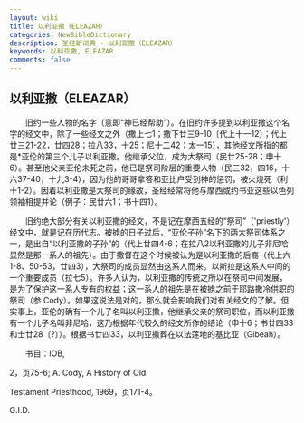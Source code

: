 ```yaml
---
layout: wiki
title: 以利亚撒（ELEAZAR）
categories: NewBibleDictionary
description: 圣经新词典 - 以利亚撒（ELEAZAR）
keywords: 以利亚撒, ELEAZAR
comments: false
---
```


## 以利亚撒（ELEAZAR）

　　旧约一些人物的名字（意即“神已经帮助”）。在旧约许多提到以利亚撒这个名字的经文中，除了一些经文之外（撒上七1；撒下廿三9-10〔代上十一12〕；代上廿三21-22，廿四28；拉八33，十25；尼十二42；太一15），其他经文所指的都是*亚伦的第三个儿子以利亚撒。他继承父位，成为大祭司（民廿25-28；申十6）。甚至他父亲亚伦未死之前，他已是祭司阶层的重要人物（民三32，四16，十六37-40，十九3-4），因为他的哥哥拿答和亚比户受到神的惩罚，被火烧死（利十1-2）。因着以利亚撒是大祭司的缘故，圣经经常将他与摩西或约书亚这些以色列领袖相提并论（例子：民廿六1；书十四1）。

　　旧约绝大部分有关以利亚撒的经文，不是记在摩西五经的“祭司”（'priestly'）经文中，就是记在历代志。被掳的日子过后，“亚伦子孙”名下的两大祭司体系之一，是出自“以利亚撒的子孙”的（代上廿四4-6；在拉八2以利亚撒的儿子非尼哈显然是那一系人的祖先）。由于撒督在这个时候被认为是以利亚撒的后裔（代上六1-8、50-53，廿四3），大祭司的成员显然由这系人而来。以斯拉是这系人中间的一个重要成员（拉七5）。许多人认为，以利亚撒的传统之所以在祭司中间发展，是为了保护这一系人专有的权益；这一系人的祖先是在被掳之前于耶路撒冷供职的祭司（参 Cody）。如果这说法是对的，那么就会影响我们对有关经文的了解。但实事上，亚伦的确有一个儿子名叫以利亚撒，他继承父亲的祭司职位，而以利亚撒有一个儿子名叫非尼哈，这乃根据年代较久的经文所作的结论（申十6；书廿四33和士廿28〔?〕）。根据书廿四33，以利亚撒葬在以法莲地的基比亚（Gibeah）。

　　书目：IOB,

2，页75-6; A. Cody, A History of Old

Testament Priesthood, 1969，页171-4。

G.I.D.









